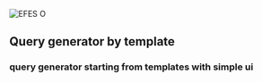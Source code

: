 ![EFES O](https://user-images.githubusercontent.com/27777864/236705863-ea61f2db-39ff-4c35-a4e4-f1f5e1d24b96.png)


## Query generator by template
### query generator starting from templates with simple ui
